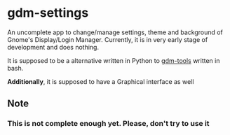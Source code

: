 # gdm-settings

An uncomplete app to change/manage settings, theme and background of Gnome's Display/Login Manager. Currently, it is in very early stage of development and does nothing.

It is supposed to be a alternative written in Python to [gdm-tools](https://github.com/realmazharhussain/gdm-tools.git) written in bash.

**Additionally**, it is supposed to have a Graphical interface as well

## Note

### This is not complete enough yet. Please, don't try to use it
